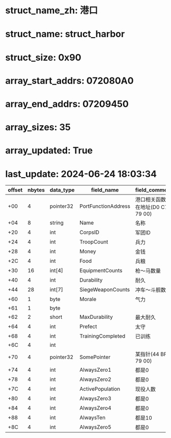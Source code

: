# struct_name_zh: 港口
# struct_name: struct_harbor
# struct_size: 0x90
# array_start_addrs: 072080A0
# array_end_addrs: 07209450
# array_sizes: 35
# array_updated: True
# last_update: 2024-06-24 18:03:34

| offset | nbytes | data_type | field_name          | field_comment                     |
| ------ | ------ | --------- | ------------------- | --------------------------------- |
| +00    | 4      | pointer32 | PortFunctionAddress | 港口相关函数所在地址(D0 C7 79 00) |
| +04    | 8      | string    | Name                | 名称                              |
| +20    | 4      | int       | CorpsID             | 军团ID                            |
| +24    | 4      | int       | TroopCount          | 兵力                              |
| +28    | 4      | int       | Money               | 金钱                              |
| +2C    | 4      | int       | Food                | 兵粮                              |
| +30    | 16     | int[4]    | EquipmentCounts     | 枪～马数量                        |
| +40    | 4      | int       | Durability          | 耐久                              |
| +44    | 28     | int[7]    | SiegeWeaponCounts   | 冲车～斗舰数量                    |
| +60    | 1      | byte      | Morale              | 气力                              |
| +61    | 1      | byte      |                     |                                   |
| +62    | 2      | short     | MaxDurability       | 最大耐久                          |
| +64    | 4      | int       | Prefect             | 太守                              |
| +68    | 4      | int       | TrainingCompleted   | 已训练                            |
| +6C    | 4      | int       |                     |                                   |
| +70    | 4      | pointer32 | SomePointer         | 某指针(44 BF 79 00)               |
| +74    | 4      | int       | AlwaysZero1         | 都是0                             |
| +78    | 4      | int       | AlwaysZero2         | 都是0                             |
| +7C    | 4      | int       | ActivePopulation    | 现役人数                          |
| +80    | 4      | int       | AlwaysZero3         | 都是0                             |
| +84    | 4      | int       | AlwaysZero4         | 都是0                             |
| +88    | 4      | int       | AlwaysTen           | 都是10                            |
| +8C    | 4      | int       | AlwaysZero5         | 都是0                             |
